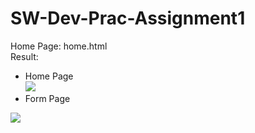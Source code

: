 # SW-Dev-Prac-Assignment1

Home Page: home.html <br>
Result: 
- Home Page <br>
<img src="resource/homePage.png"> <br>
- Form Page <br>
<img src="resource/formPage.png">
